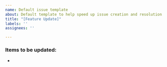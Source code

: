 ```yaml
---
name: Default issue template
about: Default template to help speed up issue creation and resolution
title: "[Feature Update]"
labels: ''
assignees: ''

---
```


### Items to be updated:
*
